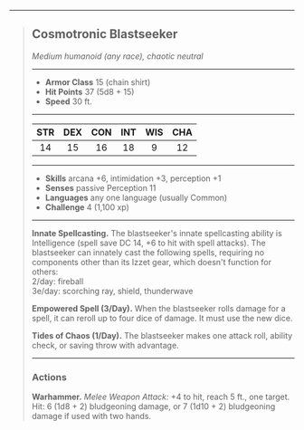 ***
> ## Cosmotronic Blastseeker
> *Medium humanoid (any race), chaotic neutral*
> 
> ***
> 
> - **Armor Class** 15 (chain shirt)
> - **Hit Points** 37 (5d8 + 15)
> - **Speed** 30 ft.
> 
> ***
> 
> |STR|DEX|CON|INT|WIS|CHA|
> |:---:|:---:|:---:|:---:|:---:|:---:|
> |14|15|16|18|9|12|
> 
> ***
> 
> - **Skills** arcana +6, intimidation +3, perception +1
> - **Senses** passive Perception 11
> - **Languages** any one language (usually Common)
> - **Challenge** 4 (1,100 xp)
> 
> ***
> 
> **Innate Spellcasting.** The blastseeker's innate spellcasting ability is Intelligence (spell save DC 14, +6 to hit with spell attacks). The blastseeker can innately cast the following spells, requiring no components other than its Izzet gear, which doesn't function for others:  
> 2/day: fireball  
> 3e/day: scorching ray, shield, thunderwave
> 
> **Empowered Spell (3/Day).** When the blastseeker rolls damage for a spell, it can reroll up to four dice of damage. It must use the new dice.
> 
> **Tides of Chaos (1/Day).** The blastseeker makes one attack roll, ability check, or saving throw with advantage.
> 
> ***
> 
> ### Actions
> **Warhammer.** *Melee Weapon Attack:* +4 to hit, reach 5 ft., one target. Hit: 6 (1d8 + 2) bludgeoning damage, or 7 (1d10 + 2) bludgeoning damage if used with two hands.
